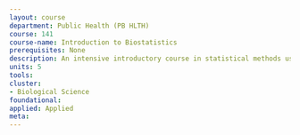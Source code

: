 ```yaml
---
layout: course 
department: Public Health (PB HLTH)
course: 141
course-name: Introduction to Biostatistics
prerequisites: None
description: An intensive introductory course in statistical methods used in applied research. Emphasis on principles of statistical reasoning, underlying assumptions, and careful interpretation of results. Topics covered - descriptive statistics, graphical displays of data, introduction to probability, expectations and variance of ramdom variables, confidence intervals and tests for means, differences of means, proportions, differences of proportions, chi-square tests for categorical variables, regression and multiple regression, an introduction to analysis of variance. Statistical software will be used to supplement hand calculation. Students who successfully complete Public Health 141 are prepared to continue their biostatistics course work in 200-level courses. With the approval of their degree program, MPH students may use Public Health 141 to fulfill the biostatistics course requirement (contact program manager for approval). Public Health 141 also fulfills the biostatistics course requirement for the Public Health Undergraduate Major.
units: 5
tools: 
cluster:
- Biological Science
foundational: 
applied: Applied
meta: 
---
```

